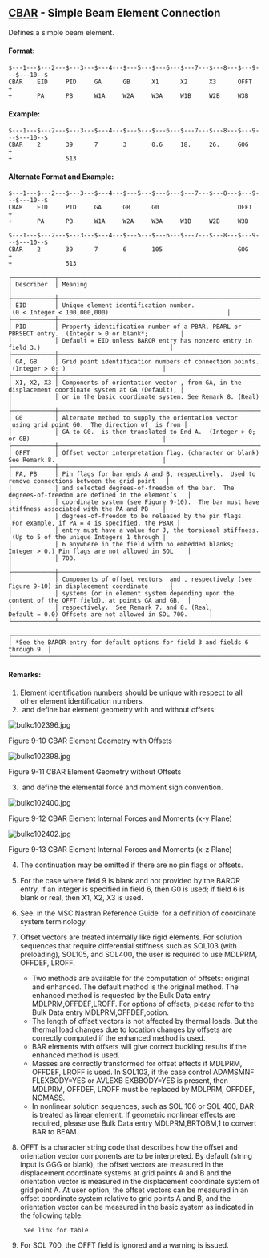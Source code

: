 ## [CBAR](https://nexus.hexagon.com/documentationcenter/bundle/MSC_Nastran_2022.4/page/Nastran_Combined_Book/qrg/bulkc1/TOC.CBAR.xhtml) - Simple Beam Element Connection

Defines a simple beam element.

#### Format:

```nastran
$---1---$---2---$---3---$---4---$---5---$---6---$---7---$---8---$---9---$---10--$
CBAR    EID     PID     GA      GB      X1      X2      X3      OFFT    +       
+       PA      PB      W1A     W2A     W3A     W1B     W2B     W3B             
```

#### Example:

```nastran
$---1---$---2---$---3---$---4---$---5---$---6---$---7---$---8---$---9---$---10--$
CBAR    2       39      7       3       0.6     18.     26.     GOG     +       
+               513                                                             
```

#### Alternate Format and Example:

```nastran
$---1---$---2---$---3---$---4---$---5---$---6---$---7---$---8---$---9---$---10--$
CBAR    EID     PID     GA      GB      G0                      OFFT    +       
+       PA      PB      W1A     W2A     W3A     W1B     W2B     W3B             
```

```nastran
$---1---$---2---$---3---$---4---$---5---$---6---$---7---$---8---$---9---$---10--$
CBAR    2       39      7       6       105                     GOG     +       
+               513                                                             
```

```text
┌────────────┬────────────────────────────────────────────────────────────────────────────────────────────────────┐
│ Describer  │ Meaning                                                                                            │
├────────────┼────────────────────────────────────────────────────────────────────────────────────────────────────┤
│ EID        │ Unique element identification number.  (0 < Integer < 100,000,000)                                 │
├────────────┼────────────────────────────────────────────────────────────────────────────────────────────────────┤
│ PID        │ Property identification number of a PBAR, PBARL or PBRSECT entry.  (Integer > 0 or blank*;         │
│            │ Default = EID unless BAROR entry has nonzero entry in field 3.)                                    │
├────────────┼────────────────────────────────────────────────────────────────────────────────────────────────────┤
│ GA, GB     │ Grid point identification numbers of connection points.  (Integer > 0; )                           │
├────────────┼────────────────────────────────────────────────────────────────────────────────────────────────────┤
│ X1, X2, X3 │ Components of orientation vector , from GA, in the displacement coordinate system at GA (Default), │
│            │ or in the basic coordinate system. See Remark 8. (Real)                                            │
├────────────┼────────────────────────────────────────────────────────────────────────────────────────────────────┤
│ G0         │ Alternate method to supply the orientation vector  using grid point G0.  The direction of  is from │
│            │ GA to G0.  is then translated to End A.  (Integer > 0;  or GB)                                     │
├────────────┼────────────────────────────────────────────────────────────────────────────────────────────────────┤
│ OFFT       │ Offset vector interpretation flag. (character or blank) See Remark 8.                              │
├────────────┼────────────────────────────────────────────────────────────────────────────────────────────────────┤
│ PA, PB     │ Pin flags for bar ends A and B, respectively.  Used to remove connections between the grid point   │
│            │ and selected degrees-of-freedom of the bar.  The degrees-of-freedom are defined in the element’s   │
│            │ coordinate system (see Figure 9-10).  The bar must have stiffness associated with the PA and PB    │
│            │ degrees-of-freedom to be released by the pin flags.  For example, if PA = 4 is specified, the PBAR │
│            │ entry must have a value for J, the torsional stiffness.  (Up to 5 of the unique Integers 1 through │
│            │ 6 anywhere in the field with no embedded blanks; Integer > 0.) Pin flags are not allowed in SOL    │
│            │ 700.                                                                                               │
├────────────┼────────────────────────────────────────────────────────────────────────────────────────────────────┤
│            │ Components of offset vectors  and , respectively (see Figure 9-10) in displacement coordinate      │
│            │ systems (or in element system depending upon the content of the OFFT field), at points GA and GB,  │
│            │ respectively.  See Remark 7. and 8. (Real; Default = 0.0) Offsets are not allowed in SOL 700.      │
└────────────┴────────────────────────────────────────────────────────────────────────────────────────────────────┘
```

```text
┌──────────────────────────────────────────────────────────────────────────────┐
│ *See the BAROR entry for default options for field 3 and fields 6 through 9. │
└──────────────────────────────────────────────────────────────────────────────┘
```

#### Remarks:

1. Element identification numbers should be unique with respect to all   other element identification numbers.
2.  and   define bar element geometry with and without offsets:

![bulkc102396.jpg](https://help-be.hexagonmi.com/bundle/MSC_Nastran_2022.4/page/Nastran_Combined_Book/qrg/bulkc1/../../../assets/bulkc102396.jpg?_LANG=enus)

Figure 9-10 CBAR Element Geometry with Offsets

![bulkc102398.jpg](https://help-be.hexagonmi.com/bundle/MSC_Nastran_2022.4/page/Nastran_Combined_Book/qrg/bulkc1/../../../assets/bulkc102398.jpg?_LANG=enus)

Figure 9-11 CBAR Element Geometry without Offsets

3.  and   define the elemental force and moment sign convention.

![bulkc102400.jpg](https://help-be.hexagonmi.com/bundle/MSC_Nastran_2022.4/page/Nastran_Combined_Book/qrg/bulkc1/../../../assets/bulkc102400.jpg?_LANG=enus)

Figure 9-12 CBAR Element Internal Forces and Moments (x-y Plane)

![bulkc102402.jpg](https://help-be.hexagonmi.com/bundle/MSC_Nastran_2022.4/page/Nastran_Combined_Book/qrg/bulkc1/../../../assets/bulkc102402.jpg?_LANG=enus)

Figure 9-13 CBAR Element Internal Forces and Moments (x-z Plane)

4. The continuation may be omitted if there are no pin flags or offsets.
5. For the case where field 9 is blank and not provided by the BAROR entry, if an integer is specified in field 6, then G0 is used; if field 6 is blank or real, then X1, X2, X3 is used.
6. See   in the  MSC Nastran Reference Guide  for a definition of coordinate system terminology.
7. Offset vectors are treated internally like rigid elements. For solution sequences that require differential stiffness such as SOL103 (with preloading), SOL105, and SOL400, the user is required to use MDLPRM, OFFDEF, LROFF.
     - Two methods are available for the computation of offsets: original and enhanced. The default method is the original method. The enhanced method is requested by the Bulk Data entry MDLPRM,OFFDEF,LROFF. For options of offsets, please refer to the Bulk Data entry MDLPRM,OFFDEF,option.
     - The length of offset vectors is not affected by thermal loads. But the thermal load changes due to location changes by offsets are correctly computed if the enhanced method is used.
     - BAR elements with offsets will give correct buckling results if the enhanced method is used.
     - Masses are correctly transformed for offset effects if MDLPRM, OFFDEF, LROFF is used. In SOL103, if the case control ADAMSMNF FLEXBODY=YES or AVLEXB EXBBODY=YES is present, then MDLPRM, OFFDEF, LROFF must be replaced by MDLPRM, OFFDEF, NOMASS.
     - In nonlinear solution sequences, such as SOL 106 or SOL 400, BAR is treated as linear element. If geometric nonlinear effects are required, please use Bulk Data entry MDLPRM,BRTOBM,1 to convert BAR to BEAM.
8. OFFT is a character string code that describes how the offset and orientation vector components are to be interpreted. By default (string input is GGG or blank), the offset vectors are measured in the displacement coordinate systems at grid points A and B and the orientation vector is measured in the displacement coordinate system of grid point A. At user option, the offset vectors can be measured in an offset coordinate system relative to grid points A and B, and the orientation vector can be measured in the basic system as indicated in the following table:

        See link for table.

9. For SOL 700, the OFFT field is ignored and a warning is issued.
